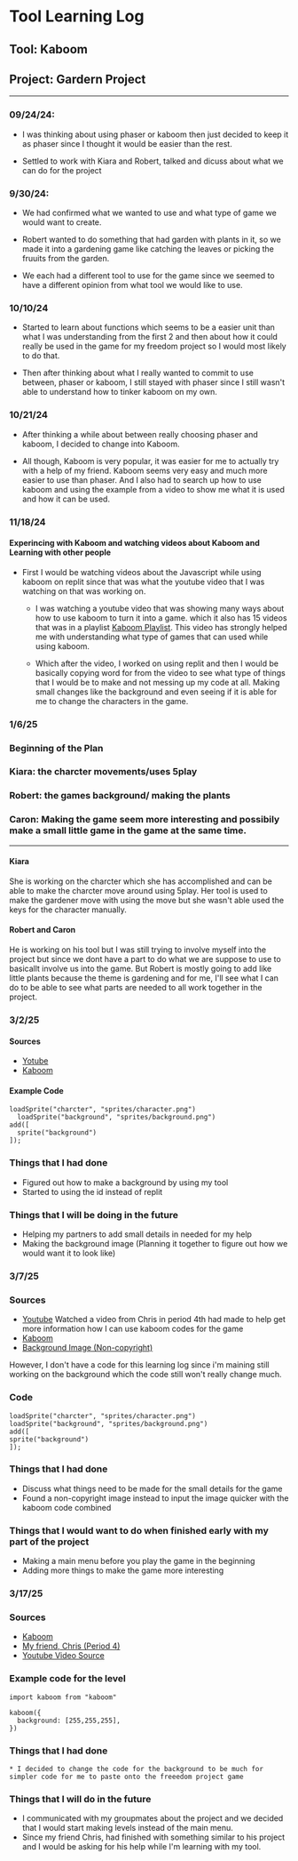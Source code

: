 # Tool Learning Log

## Tool: Kaboom

## Project: Gardern Project

---

### 09/24/24:

* I was thinking about using phaser or kaboom then just decided to keep it as phaser since I thought it would be easier than the rest.
  
* Settled to work with Kiara and Robert, talked and dicuss about what we can do for the project


### 9/30/24:

* We had confirmed what we wanted to use and what type of game we would want to create.

* Robert wanted to do something that had garden with plants in it, so we made it into a gardening game like catching the leaves or picking the fruuits from the garden.

* We each had a different tool to use for the game since we seemed to have a different opinion from what tool we would like to use.

### 10/10/24

* Started to learn about functions which seems to be a easier unit than what I was understanding from the first 2 and then about how it could really be used in the game for my freedom project so I would most likely to do that.

* Then after thinking about what I really wanted to commit to use between, phaser or kaboom, I still stayed with phaser since I still wasn't able to understand how to tinker kaboom on my own.

### 10/21/24

* After thinking a while about between really choosing phaser and kaboom, I decided to change into Kaboom.

* All though, Kaboom is very popular, it was easier for me to actually try with a help of my friend. Kaboom seems very easy and much more easier to use than phaser. And I also had to search up how to use kaboom and using the example from a video to show me what it is used and how it can be used.
<!-- 
* Links you used today (websites, videos, etc)
* Things you tried, progress you made, etc
* Challenges, a-ha moments, etc
* Questions you still have
* What you're going to try next
-->

### 11/18/24

#### Experincing with Kaboom and watching videos about Kaboom and Learning with other people

* First I would be watching videos about the Javascript while using kaboom on replit since that was what the youtube video that I was watching on that was working on.
  
  * I was watching a youtube video that was showing many ways about how to use kaboom to turn it into a game. which it also has 15 videos that was in a playlist [Kaboom Playlist](https://www.youtube.com/watch?v=iRXI6ThRJvM&list=PLNwtXgWIx3rgk68WwrykC7BIJ50kT6ZpS). This video has strongly helped me with understanding what type of games that can used while using kaboom.
    
  * Which after the video, I worked on using replit and then I would be basically copying word for from the video to see what type of things that I would be to make and not messing up my code at all. Making small changes like the background and even seeing if it is able for me to change the characters in the game.


### 1/6/25

### Beginning of the Plan

  ### Kiara: the charcter movements/uses 5play
  ### Robert: the games background/ making the plants 
  ### Caron: Making the game seem more interesting and possibily make a small little game in the game at the same time.

  ---
#### Kiara 
 
She is working on the charcter which she has accomplished and can be able to make the charcter move around using 5play. Her tool is used to make the gardener move with using the move but she wasn't able used the keys for the character manually. 

#### Robert and Caron

He is working on his tool but I was still trying to involve myself into the project but since we dont have a part to do what we are suppose to use to basicallt involve us into the game. But Robert is mostly going to add like little plants because the theme is gardening and for me, I'll see what I can do to be able to see what parts are needed to all work together in the project.

### 3/2/25

#### Sources
  * [Yotube](https://www.youtube.com/watch?v=hgReGsh5xVU&t=433s)
  * [Kaboom](https://kaboomjs.com/doc/setup)

#### Example Code

```
loadSprite("charcter", "sprites/character.png")
  loadSprite("background", "sprites/background.png")
add([
  sprite("background")
]);
```
### Things that I had done
  * Figured out how to make a background by using my tool
  * Started to using the id instead of replit
### Things that I will be doing in the future
  * Helping my partners to add small details in needed for my help
  * Making the background image (Planning it together to figure out how we would want it to look like)
    

### 3/7/25

### Sources
  * [Youtube](https://www.youtube.com/watch?v=ASf0bzc2zq4) Watched a video from Chris in period 4th had made to help get more information how I can use kaboom codes for the game 
  * [Kaboom](https://kaboomjs.com/doc/setup)
  * [Background Image (Non-copyright)](https://plus.unsplash.com/premium_photo-1673141390230-8b4a3c3152b1?q=80&w=3173&auto=format&fit=crop&ixlib=rb-4.0.3&ixid=M3wxMjA3fDB8MHxwaG90by1wYWdlfHx8fGVufDB8fHx8fA%3D%3D)

  However, I don't have a code for this learning log since i'm maining still working on the background which the code still won't really change much.

  ### Code
  ```
loadSprite("charcter", "sprites/character.png")
  loadSprite("background", "sprites/background.png")
add([
  sprite("background")
]);
```
   
### Things that I had done
  * Discuss what things need to be made for the small details for the game
  * Found a non-copyright image instead to input the image quicker with the kaboom code combined
### Things that I would want to do when finished early with my part of the project
  * Making a main menu before you play the game in the beginning
  * Adding more things to make the game more interesting

### 3/17/25

### Sources 
* [Kaboom](https://kaboomjs.com/doc/setup)
* [My friend, Chris (Period 4)](https://github.com/chrisr3403)
* [Youtube Video Source](https://www.youtube.com/watch?v=a2NOb7NU93o&t=15s_)

### Example code for the level
```
import kaboom from "kaboom"

kaboom({
  background: [255,255,255],
})
```

### Things that I had done
    * I decided to change the code for the background to be much for simpler code for me to paste onto the freeedom project game
### Things that I will do in the future
  * I communicated with my groupmates about the project and we decided that I would start making levels instead of the main menu.
 * Since my friend Chris, had finished with something similar to his project and I would be asking for his help while I'm learning with my tool.

